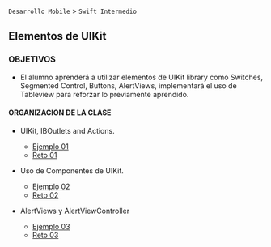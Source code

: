 
`Desarrollo Mobile` > `Swift Intermedio` 

## Elementos de UIKit 

### OBJETIVOS 

- El alumno aprenderá a utilizar elementos de UIKit library como Switches, Segmented Control, Buttons, AlertViews, implementará el uso de Tableview para reforzar lo previamente aprendido.

#### ORGANIZACION DE LA CLASE 

- UIKit, IBOutlets and Actions.

	- [Ejemplo 01](Ejemplo-01)
	- [Reto 01](Reto-01)

- Uso de Componentes de UIKit.

	- [Ejemplo 02](Ejemplo-02)
	- [Reto 02](Reto-02)

- AlertViews y AlertViewController

	- [Ejemplo 03](Ejemplo-03)
	- [Reto 03](Reto-03)
